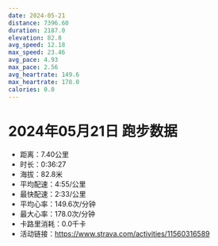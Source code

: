 ```yaml
---
date: 2024-05-21
distance: 7396.60
duration: 2187.0
elevation: 82.8
avg_speed: 12.18
max_speed: 23.46
avg_pace: 4.93
max_pace: 2.56
avg_heartrate: 149.6
max_heartrate: 178.0
calories: 0.0
---
```


# 2024年05月21日 跑步数据

- 距离：7.40公里
- 时长：0:36:27
- 海拔：82.8米
- 平均配速：4:55/公里
- 最快配速：2:33/公里
- 平均心率：149.6次/分钟
- 最大心率：178.0次/分钟
- 卡路里消耗：0.0千卡
- 活动链接：https://www.strava.com/activities/11560316589
